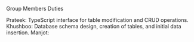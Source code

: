 Group Members Duties

Prateek: TypeScript interface for table modification and CRUD operations.
Khushboo: Database schema design, creation of tables, and initial data insertion.
Manjot:
